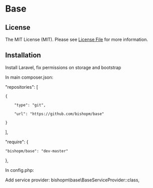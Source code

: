 # Base

## License

The MIT License (MIT). Please see [License File](LICENSE.md) for more information.

## Installation

Install Laravel, fix permissions on storage and bootstrap

In main composer.json:

"repositories": [

    {

        "type": "git",

        "url": "https://github.com/bishopm/base"

    }

],

"require": {

    "bishopm/base": "dev-master"

},

In config.php:

Add service provider: bishopm\base\BaseServiceProvider::class,